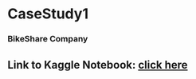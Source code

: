 # CaseStudy1
### BikeShare Company 

## Link to Kaggle Notebook: [click here](https://www.kaggle.com/code/vishalpatel1266/case-study-1)
